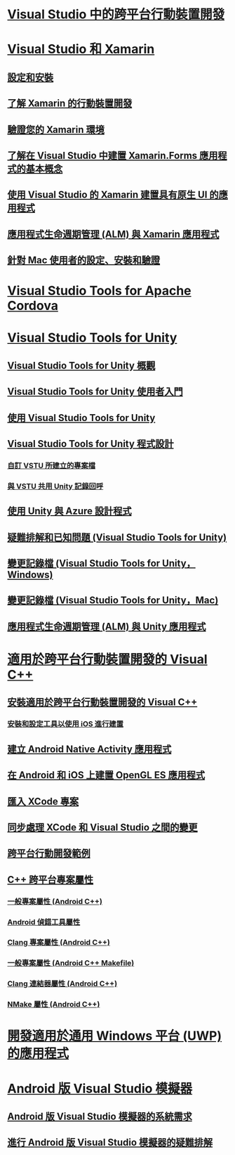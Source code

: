# [Visual Studio 中的跨平台行動裝置開發](cross-platform-mobile-development-in-visual-studio.md)
# [Visual Studio 和 Xamarin](visual-studio-and-xamarin.md)
## [設定和安裝](setup-and-install.md)
## [了解 Xamarin 的行動裝置開發](learn-about-mobile-development-with-xamarin.md)
## [驗證您的 Xamarin 環境](verify-your-xamarin-environment.md)
## [了解在 Visual Studio 中建置 Xamarin.Forms 應用程式的基本概念](learn-app-building-basics-with-xamarin-forms-in-visual-studio.md)
## [使用 Visual Studio 的 Xamarin 建置具有原生 UI 的應用程式](build-apps-with-native-ui-using-xamarin-in-visual-studio.md)
## [應用程式生命週期管理 (ALM) 與 Xamarin 應用程式](application-lifecycle-management-alm-with-xamarin-apps.md)
## [針對 Mac 使用者的設定、安裝和驗證](setup-install-and-verifications-for-mac-users.md)
# [Visual Studio Tools for Apache Cordova](visual-studio-tools-for-apache-cordova.md)
# [Visual Studio Tools for Unity](visual-studio-tools-for-unity.md)
## [Visual Studio Tools for Unity 概觀](overview-of-visual-studio-tools-for-unity.md)
## [Visual Studio Tools for Unity 使用者入門](getting-started-with-visual-studio-tools-for-unity.md)
## [使用 Visual Studio Tools for Unity](using-visual-studio-tools-for-unity.md)
## [Visual Studio Tools for Unity 程式設計](programming-visual-studio-tools-for-unity.md)
### [自訂 VSTU 所建立的專案檔](customize-project-files-created-by-vstu.md)
### [與 VSTU 共用 Unity 記錄回呼](share-the-unity-log-callback-with-vstu.md)
## [使用 Unity 與 Azure 設計程式](visual-studio-tools-for-unity-azure.md)
## [疑難排解和已知問題 (Visual Studio Tools for Unity)](troubleshooting-and-known-issues-visual-studio-tools-for-unity.md)
## [變更記錄檔 (Visual Studio Tools for Unity，Windows)](change-log-visual-studio-tools-for-unity.md)
## [變更記錄檔 (Visual Studio Tools for Unity，Mac)](change-log-visual-studio-tools-for-unity-mac.md)
## [應用程式生命週期管理 (ALM) 與 Unity 應用程式](application-lifecycle-management-alm-with-unity-apps.md)
# [適用於跨平台行動裝置開發的 Visual C++](visual-cpp-for-cross-platform-mobile-development.md)
## [安裝適用於跨平台行動裝置開發的 Visual C++](install-visual-cpp-for-cross-platform-mobile-development.md)
### [安裝和設定工具以使用 iOS 進行建置](install-and-configure-tools-to-build-using-ios.md)
## [建立 Android Native Activity 應用程式](create-an-android-native-activity-app.md)
## [在 Android 和 iOS 上建置 OpenGL ES 應用程式](build-an-opengl-es-application-on-android-and-ios.md)
## [匯入 XCode 專案](import-an-xcode-project.md)
## [同步處理 XCode 和 Visual Studio 之間的變更](sync-changes-between-xcode-and-visual-studio.md)
## [跨平台行動開發範例](cross-platform-mobile-development-examples.md)
## [C++ 跨平台專案屬性](cross-platform-prop-pages.md)
### [一般專案屬性 (Android C++)](general-android-prop-page.md)
### [Android 偵錯工具屬性](android-debugger-prop-page.md)
### [Clang 專案屬性 (Android C++)](clang-android-prop-page.md)
### [一般專案屬性 (Android C++ Makefile)](general-makefile-android-prop-page.md)
### [Clang 連結器屬性 (Android C++)](clanglink-prop-page.md)
### [NMake 屬性 (Android C++)](nmake-android-prop-page.md)
# [開發適用於通用 Windows 平台 (UWP) 的應用程式](develop-apps-for-the-universal-windows-platform-uwp.md)
# [Android 版 Visual Studio 模擬器](visual-studio-emulator-for-android.md)
## [Android 版 Visual Studio 模擬器的系統需求](system-requirements-for-the-visual-studio-emulator-for-android.md)
## [進行 Android 版 Visual Studio 模擬器的疑難排解](troubleshooting-the-visual-studio-emulator-for-android.md)
